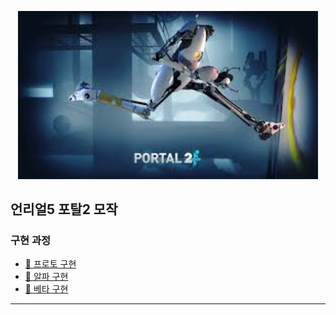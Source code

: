 <p align="center">
  <img src="Portal2_practice/Documents/Plan/Portal2_Title.jpg" alt="Portal2 Title" width="480">
</p>

## 언리얼5 포탈2 모작

### 구현 과정
- [🎥 프로토 구현](https://youtu.be/2dTyESxht2s)
- [🎥 알파 구현](https://youtu.be/m5IvQI1egu4)
- [🎥 베타 구현](unlink.....)

---
